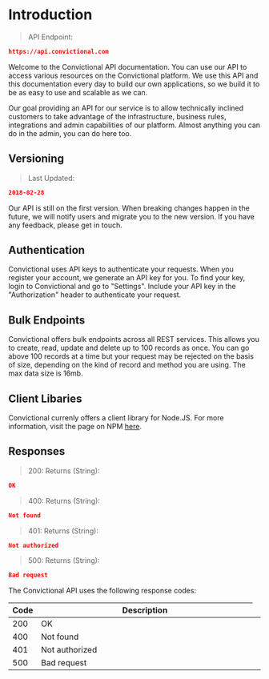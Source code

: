 # Introduction

> API Endpoint:

```json
https://api.convictional.com
```

Welcome to the Convictional API documentation. You can use our API to access various resources on the Convictional platform. We use this API and this documentation every day to build our own applications, so we build it to be as easy to use and scalable as we can.

Our goal providing an API for our service is to allow technically inclined customers to take advantage of the infrastructure, business rules, integrations and admin capabilities of our platform. Almost anything you can do in the admin, you can do here too.

## Versioning

> Last Updated:

```json
2018-02-28
```

Our API is still on the first version. When breaking changes happen in the future, we will notify users and migrate you to the new version. If you have any feedback, please get in touch. 

## Authentication
Convictional uses API keys to authenticate your requests. When you register your account, we generate an API key for you. To find your key, login to Convictional and go to "Settings". Include your API key in the "Authorization" header to authenticate your request.

## Bulk Endpoints
Convictional offers bulk endpoints across all REST services. This allows you to create, read, update and delete up to 100 records as once. You can go above 100 records at a time but your request may be rejected on the basis of size, depending on the kind of record and method you are using. The max data size is 16mb.

## Client Libaries
Convictional currenly offers a client library for Node.JS. For more information, visit the page on NPM [here](https://npmjs.com/package/convictional).

## Responses

> 200: Returns (String):

```json
OK
```

> 400: Returns (String):

```json
Not found
```

> 401: Returns (String): 

```json
Not authorized
```

> 500: Returns (String):

```json
Bad request
```

The Convictional API uses the following response codes:

| Code      | Description     |
| --------- | --------------- |
| 200       <td style="width:100%;">OK</td> |
| 400       | Not found       |
| 401       | Not authorized  |
| 500       | Bad request     |